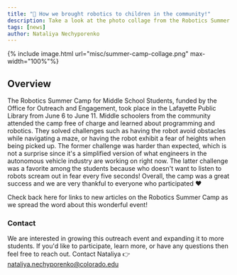 ```yaml
---
title: "🎉 How we brought robotics to children in the community!"
description: Take a look at the photo collage from the Robotics Summer Camp Outreach Program.
tags: [news]
author: Nataliya Nechyporenko
---
```


{% include image.html url="misc/summer-camp-collage.png" max-width="100%"%}

## Overview
The Robotics Summer Camp for Middle School Students, funded by the Office for Outreach and Engagement, took place in the Lafayette Public Library from June 6 to June 11. Middle schoolers from the community attended the camp free of charge and learned about programming and robotics. They solved challenges such as having the robot avoid obstacles while navigating a maze, or having the robot exhibit a fear of heights when being picked up. The former challenge was harder than expected, which is not a surprise since it's a simplified version of what engineers in the autonomous vehicle industry are working on right now. The latter challenge was a favorite among the students because who doesn't want to listen to robots scream out in fear every five seconds! Overall, the camp was a great success and we are very thankful to everyone who participated ❤️ 

Check back here for links to new articles on the Robotics Summer Camp as we spread the word about this wonderful event! 


### Contact
We are interested in growing this outreach event and expanding it to more students. If you'd like to participate, learn more, or have any questions then feel free to reach out. Contact Nataliya 👉 nataliya.nechyporenko@colorado.edu